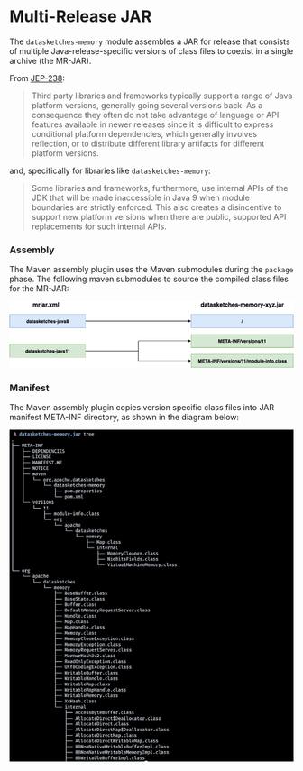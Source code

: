 # Multi-Release JAR

The `datasketches-memory` module assembles a JAR for release that consists of multiple Java-release-specific versions
of class files to coexist in a single archive (the MR-JAR).

From [JEP-238](https://openjdk.java.net/jeps/238):

> Third party libraries and frameworks typically support a range of Java platform versions, generally going several 
  versions back. As a consequence they often do not take advantage of language or API features available in newer 
  releases since it is difficult to express conditional platform dependencies, which generally involves reflection, or
  to distribute different library artifacts for different platform versions.

and, specifically for libraries like `datasketches-memory`:

> Some libraries and frameworks, furthermore, use internal APIs of the JDK that will be made inaccessible in Java 9
  when module boundaries are strictly enforced. This also creates a disincentive to support new platform versions when
  there are public, supported API replacements for such internal APIs.

### Assembly

The Maven assembly plugin uses the Maven submodules during the `package` phase.  The following maven submodules to
source the compiled class files for the MR-JAR:

![MR-JAR maven module mapping](img/mr-jar-sources.png "MR-JAR maven module mapping")

### Manifest

The Maven assembly plugin copies version specific class files into JAR manifest META-INF directory, as
shown in the diagram below:

![MR-JAR manifest file contents](img/mr-jar-manifest.png "MR-JAR manifest file contents")
